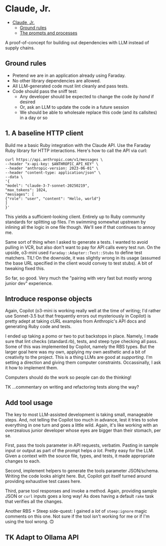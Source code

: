 # Claude, Jr.

<!-- TOC -->
* [Claude, Jr.](#claude-jr)
  * [Ground rules](#ground-rules)
  * [The prompts and processes](#the-prompts-and-processes)
<!-- TOC -->

A proof-of-concept for building out dependencies with LLM instead of supply chains.

## Ground rules

- Pretend we are in an application already using Faraday.
- No other library dependencies are allowed.
- All LLM-generated code must lint cleanly and pass tests.
- Code should pass the sniff test:
  - Any developer should be expected to change the code _by hand_ if desired
  - Or, ask an LLM to update the code in a future session
  - We should be able to wholesale replace this code (and its callsites) in a day or so

## 1. A baseline HTTP client

Build me a basic Ruby integration with the Claude API. Use the Faraday Ruby library for HTTP interactions. Here's how to call the API via curl:

```
curl https://api.anthropic.com/v1/messages \
--header "x-api-key: $ANTHROPIC_API_KEY" \
--header "anthropic-version: 2023-06-01" \
--header "content-type: application/json" \
--data \
'{
"model": "claude-3-7-sonnet-20250219",
"max_tokens": 1024,
"messages": [
{"role": "user", "content": "Hello, world"}
]
}'
```

This yields a sufficient-looking client. Entirely up to Ruby community standards for splitting up files.
I'm swimming somewhat upstream by inlining all the logic in one file though. We'll see if that continues to annoy me.

Same sort of thing when I asked to generate a tests. I wanted to avoid pulling in VCR, but also don't want to pay for API calls every test run. On the upside, o3-mini used `Faraday::Adapter::Test::Stubs` to define test matchers. TIL! On the downside, it was slightly wrong in its usage (assumed the base URL specified in the client would convey to test stubs). A bit of tweaking fixed this.

So far, so good. Very much the "pairing with very fast but mostly wrong junior dev" experience.

## Introduce response objects

Again, Copilot (o3-mini is working really well at the time of writing; I'd rather use Sonnet-3.5 but that frequently errors out mysteriously in Copilot) is pretty adept at taking cURL examples from Anthropic's API docs and generating Ruby code and tests.

I ended up taking a pomo or two to put backstops in place. Namely, I made sure that lint checks (standard.rb), tests, and steep type checking all pass. Some of this was implemented by Copilot, namely the RBS types. But the larger goal here was my own, applying my own aesthetic and a bit of creativity to the project. This is a thing LLMs are good at _supporting_. I'm setting a direction and giving them computer constraints. Occassinally, I ask it how to implement them. 

Computers should do the work so people can do the thinking!

TK ...commentary on writing and refactoring tests along the way?

## Add tool usage

The key to most LLM-assisted development is taking small, manageable steps. And, not telling the Copilot too much in advance, lest it tries to solve everything in one turn and goes a little wild. Again, it's like working with an overzealous junior developer whose eyes are bigger than their stomach, per se.

First, pass the tools parameter in API requests, verbatim. Pasting in sample input or output as part of the prompt helps _a lot_. Pretty easy for the LLM. Given a context with the source file, types, and tests, it made appropriate changes to each.

Second, implement helpers to generate the tools parameter JSON/schema. Writing the code looks alright here. But, Copilot got itself turned around providing exhaustive test cases here. 

Third, parse tool responses and invoke a method. Again, providing sample JSON or `curl` inputs goes a long way! As does having a default `rake` task that verifies all the changes.

Another RBS + Steep side-quest: I gained a _lot_ of `steep:ignore` magic comments on this one. Not sure if the tool isn't working for me or if I'm using the tool wrong. 🙃

## TK Adapt to Ollama API
